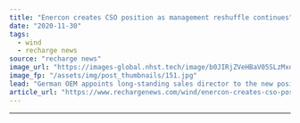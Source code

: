 ```yaml
---
title: "Enercon creates CSO position as management reshuffle continues"
date: "2020-11-30"
tags: 
  - wind
  - recharge news
source: "recharge news"
image_url: "https://images-global.nhst.tech/image/b0JIRjZVeHBaV05SLzMxdnUrYTAwLzUwVmV1M0F4N090VDRRbWlPUW9Vdz0=/nhst/binary/f38c6de8cd80b75791e3941b16431840"
image_fp: "/assets/img/post_thumbnails/151.jpg"
lead: "German OEM appoints long-standing sales director to the new position aimed at raising its international sales profile"
article_url: "https://www.rechargenews.com/wind/enercon-creates-cso-position-as-management-reshuffle-continues/2-1-921400"
---
```


---
